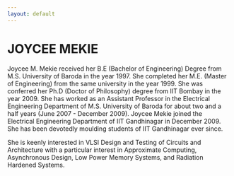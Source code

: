 ```yaml
---
layout: default
---
```


# JOYCEE MEKIE

Joycee M. Mekie received her B.E (Bachelor of Engineering) Degree from M.S. University of Baroda in the year 1997. She completed her M.E. (Master of Engineering) from the same university in the year 1999. She was conferred her Ph.D (Doctor of Philosophy) degree from IIT Bombay in the year 2009. She has worked as an Assistant Professor in the Electrical Engineering Department of M.S. University of Baroda for about two and a half years (June 2007 - December 2009). Joycee Mekie joined the Electrical Engineering Department of IIT Gandhinagar in December 2009. She has been devotedly moulding students of IIT Gandhinagar ever since.

She is keenly interested in VLSI Design and Testing of Circuits and Architecture with a particular interest in Approximate Computing, Asynchronous Design, Low Power Memory Systems, and Radiation Hardened Systems.
